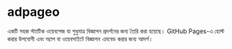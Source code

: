 # adpageo
একটি সহজ স্ট্যাটিক ওয়েবপেজ যা শুধুমাত্র বিজ্ঞাপন প্রদর্শনের জন্য তৈরি করা হয়েছে। GitHub Pages-এ হোস্ট করার উপযোগী এবং অ্যাপ বা ওয়েবসাইটে বিজ্ঞাপন এমবেড করার জন্য আদর্শ।
